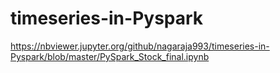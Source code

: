 # timeseries-in-Pyspark
https://nbviewer.jupyter.org/github/nagaraja993/timeseries-in-Pyspark/blob/master/PySpark_Stock_final.ipynb
